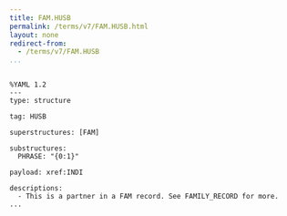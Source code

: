 ```yaml
---
title: FAM.HUSB
permalink: /terms/v7/FAM.HUSB.html
layout: none
redirect-from:
  - /terms/v7/FAM.HUSB
...
```


```

%YAML 1.2
---
type: structure

tag: HUSB

superstructures: [FAM]

substructures:
  PHRASE: "{0:1}"

payload: xref:INDI

descriptions:
  - This is a partner in a FAM record. See FAMILY_RECORD for more.
...

```